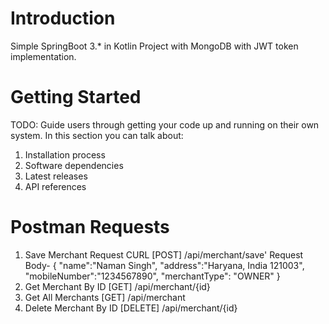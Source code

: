 # Introduction 
Simple SpringBoot 3.* in Kotlin Project with MongoDB with JWT token implementation.

# Getting Started
TODO: Guide users through getting your code up and running on their own system. In this section you can talk about:
1.	Installation process
2.	Software dependencies
3.	Latest releases
4.	API references

# Postman Requests
1. Save Merchant Request CURL
   [POST] /api/merchant/save'
   Request Body-
   {
   "name":"Naman Singh",
   "address":"Haryana, India 121003",
   "mobileNumber":"1234567890",
   "merchantType": "OWNER"
   }
2. Get Merchant By ID
   [GET] /api/merchant/{id}
3. Get All Merchants
   [GET] /api/merchant
4. Delete Merchant By ID
   [DELETE] /api/merchant/{id}
